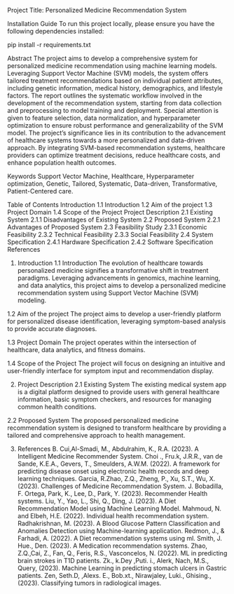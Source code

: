 Project Title: Personalized Medicine Recommendation System

Installation Guide
To run this project locally, please ensure you have the following dependencies installed:

pip install -r requirements.txt




Abstract
The project aims to develop a comprehensive system for personalized medicine recommendation using machine learning models. Leveraging Support Vector Machine (SVM) models, the system offers tailored treatment recommendations based on individual patient attributes, including genetic information, medical history, demographics, and lifestyle factors. The report outlines the systematic workflow involved in the development of the recommendation system, starting from data collection and preprocessing to model training and deployment. Special attention is given to feature selection, data normalization, and hyperparameter optimization to ensure robust performance and generalizability of the SVM model. The project’s significance lies in its contribution to the advancement of healthcare systems towards a more personalized and data-driven approach. By integrating SVM-based recommendation systems, healthcare providers can optimize treatment decisions, reduce healthcare costs, and enhance population health outcomes.

Keywords
Support Vector Machine, Healthcare, Hyperparameter optimization, Genetic, Tailored, Systematic, Data-driven, Transformative, Patient-Centered care.

Table of Contents
Introduction
1.1 Introduction
1.2 Aim of the project
1.3 Project Domain
1.4 Scope of the Project
Project Description
2.1 Existing System
2.1.1 Disadvantages of Existing System
2.2 Proposed System
2.2.1 Advantages of Proposed System
2.3 Feasibility Study
2.3.1 Economic Feasibility
2.3.2 Technical Feasibility
2.3.3 Social Feasibility
2.4 System Specification
2.4.1 Hardware Specification
2.4.2 Software Specification
References
1. Introduction
1.1 Introduction
The evolution of healthcare towards personalized medicine signifies a transformative shift in treatment paradigms. Leveraging advancements in genomics, machine learning, and data analytics, this project aims to develop a personalized medicine recommendation system using Support Vector Machine (SVM) modeling.

1.2 Aim of the project
The project aims to develop a user-friendly platform for personalized disease identification, leveraging symptom-based analysis to provide accurate diagnoses.

1.3 Project Domain
The project operates within the intersection of healthcare, data analytics, and fitness domains.

1.4 Scope of the Project
The project will focus on designing an intuitive and user-friendly interface for symptom input and recommendation display.

2. Project Description
2.1 Existing System
The existing medical system app is a digital platform designed to provide users with general healthcare information, basic symptom checkers, and resources for managing common health conditions.

2.2 Proposed System
The proposed personalized medicine recommendation system is designed to transform healthcare by providing a tailored and comprehensive approach to health management.

3. References
B. Cui,Al-Smadi, M., Abdulrahim, K., R.A. (2023). A Intelligent Medicine Recommender System.
Choi ., Fru.k, J.R.R., van de Sande, K.E.A., Gevers, T., Smeulders, A.W.M. (2022). A framework for predicting disease onset using electronic health records and deep learning techniques.
Garcia, R.Zhao, Z.Q., Zheng, P., Xu, S.T., Wu, X. (2023). Challenges of Medicine Recommendation System.
J. Bobadilla, F. Ortega, Park, K., Lee, D., Park, Y. (2023). Recommender Health systems.
Liu, Y., Yao, L., Shi, Q., Ding, J. (2023). A Diet Recommendation Model using Machine Learning Model.
Mahmoud, N. and Elbeh, H.E. (2022). Individual health recommendation system.
Radhakrishnan, M. (2023). A Blood Glucose Pattern Classification and Anomalies Detection using Machine-learning application.
Redmon, J., & Farhadi, A. (2022). A Diet recommendation systems using ml.
Smith, J. Hue., Den. (2023). A Medication recommendation systems.
Zhao, Z.Q.,Cai, Z., Fan, Q., Feris, R.S., Vasconcelos, N. (2022). ML in predicting brain strokes in T1D patients.
Zk., k.Dey ,Puti. i., Alerk, Nach, M.S., Query, (2023). Machine Learning in predicting stomach ulcers in Gastric patients.
Zen, Seth.D, ,Alexs. E., Bob.xt., Nirawjaley, Luki., Ghising., (2023). Classifying tumors in radiological images.